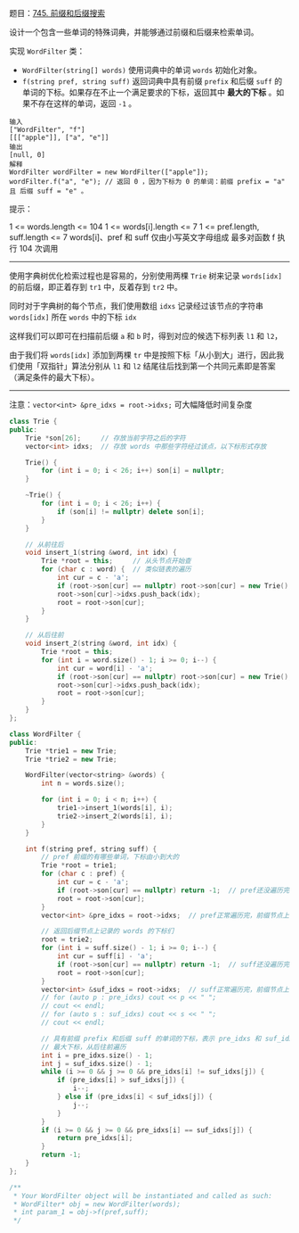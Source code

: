 题目：[745. 前缀和后缀搜索](https://leetcode.cn/problems/prefix-and-suffix-search/)

设计一个包含一些单词的特殊词典，并能够通过前缀和后缀来检索单词。

实现 `WordFilter` 类：

- `WordFilter(string[] words)` 使用词典中的单词 `words` 初始化对象。
- `f(string pref, string suff)` 返回词典中具有前缀 `prefix` 和后缀 `suff` 的单词的下标。如果存在不止一个满足要求的下标，返回其中 **最大的下标** 。如果不存在这样的单词，返回 `-1` 。

```
输入
["WordFilter", "f"]
[[["apple"]], ["a", "e"]]
输出
[null, 0]
解释
WordFilter wordFilter = new WordFilter(["apple"]);
wordFilter.f("a", "e"); // 返回 0 ，因为下标为 0 的单词：前缀 prefix = "a" 且 后缀 suff = "e" 。
```

提示：

1 <= words.length <= 104
1 <= words[i].length <= 7
1 <= pref.length, suff.length <= 7
words[i]、pref 和 suff 仅由小写英文字母组成
最多对函数 f 执行 104 次调用

---

使用字典树优化检索过程也是容易的，分别使用两棵 `Trie` 树来记录 `words[idx]` 的前后缀，即正着存到 `tr1` 中，反着存到 `tr2` 中。

同时对于字典树的每个节点，我们使用数组 `idxs` 记录经过该节点的字符串`words[idx]` 所在 `words` 中的下标 `idx`

这样我们可以即可在扫描前后缀 `a` 和 `b` 时，得到对应的候选下标列表 `l1` 和 `l2`，

由于我们将 `words[idx]` 添加到两棵 `tr` 中是按照下标「从小到大」进行，因此我们使用「双指针」算法分别从 `l1` 和 `l2` 结尾往后找到第一个共同元素即是答案（满足条件的最大下标）。

---

注意：`vector<int> &pre_idxs = root->idxs;` 可大幅降低时间复杂度

```c++
class Trie {
public:
    Trie *son[26];     // 存放当前字符之后的字符
    vector<int> idxs;  // 存放 words 中那些字符经过该点，以下标形式存放

    Trie() {
        for (int i = 0; i < 26; i++) son[i] = nullptr;
    }

    ~Trie() {
        for (int i = 0; i < 26; i++) {
            if (son[i] != nullptr) delete son[i];
        }
    }

    // 从前往后
    void insert_1(string &word, int idx) {
        Trie *root = this;     // 从头节点开始查
        for (char c : word) {  // 类似链表的遍历
            int cur = c - 'a';
            if (root->son[cur] == nullptr) root->son[cur] = new Trie();
            root->son[cur]->idxs.push_back(idx);
            root = root->son[cur];
        }
    }

    // 从后往前
    void insert_2(string &word, int idx) {
        Trie *root = this;
        for (int i = word.size() - 1; i >= 0; i--) {
            int cur = word[i] - 'a';
            if (root->son[cur] == nullptr) root->son[cur] = new Trie();
            root->son[cur]->idxs.push_back(idx);
            root = root->son[cur];
        }
    }
};

class WordFilter {
public:
    Trie *trie1 = new Trie;
    Trie *trie2 = new Trie;

    WordFilter(vector<string> &words) {
        int n = words.size();

        for (int i = 0; i < n; i++) {
            trie1->insert_1(words[i], i);
            trie2->insert_2(words[i], i);
        }
    }

    int f(string pref, string suff) {
        // pref 前缀的有哪些单词，下标由小到大的
        Trie *root = trie1;
        for (char c : pref) {
            int cur = c - 'a';
            if (root->son[cur] == nullptr) return -1;  // pref还没遍历完，就找不到了
            root = root->son[cur];
        }
        vector<int> &pre_idxs = root->idxs;  // pref正常遍历完，前缀节点上记录的 words 的下标们

        // 返回后缀节点上记录的 words 的下标们
        root = trie2;
        for (int i = suff.size() - 1; i >= 0; i--) {
            int cur = suff[i] - 'a';
            if (root->son[cur] == nullptr) return -1;  // suff还没遍历完，就找不到了
            root = root->son[cur];
        }
        vector<int> &suf_idxs = root->idxs;  // suff正常遍历完，前缀节点上记录的 words 的下标们
        // for (auto p : pre_idxs) cout << p << " ";
        // cout << endl;
        // for (auto s : suf_idxs) cout << s << " ";
        // cout << endl;

        // 具有前缀 prefix 和后缀 suff 的单词的下标，表示 pre_idxs 和 suf_idxs 下标一样
        // 最大下标，从后往前遍历
        int i = pre_idxs.size() - 1;
        int j = suf_idxs.size() - 1;
        while (i >= 0 && j >= 0 && pre_idxs[i] != suf_idxs[j]) {
            if (pre_idxs[i] > suf_idxs[j]) {
                i--;
            } else if (pre_idxs[i] < suf_idxs[j]) {
                j--;
            }
        }
        if (i >= 0 && j >= 0 && pre_idxs[i] == suf_idxs[j]) {
            return pre_idxs[i];
        }
        return -1;
    }
};

/**
 * Your WordFilter object will be instantiated and called as such:
 * WordFilter* obj = new WordFilter(words);
 * int param_1 = obj->f(pref,suff);
 */
```

